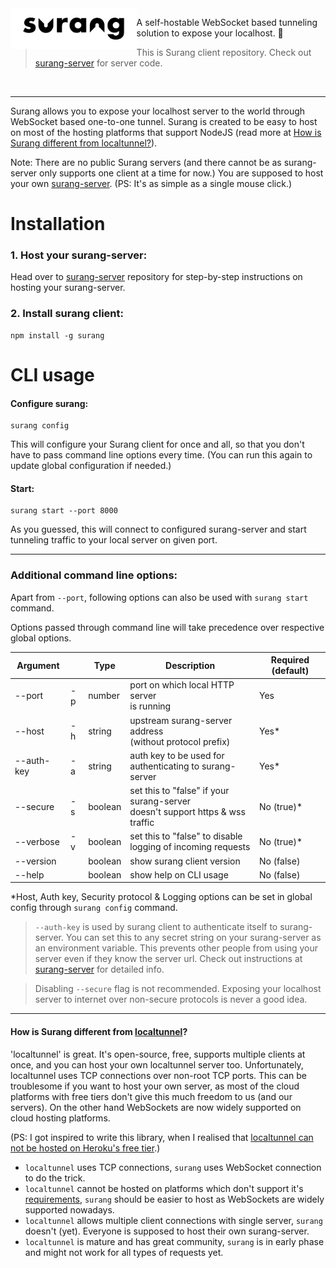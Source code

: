 <img align="left" width="40%" src="surang.png">

A self-hostable WebSocket based tunneling solution to expose your localhost. :rocket:

> This is Surang client repository.
> Check out [surang-server](https://github.com/RathiRohit/surang-server) for server code.

<br/>

---

Surang allows you to expose your localhost server to the world through WebSocket based
one-to-one tunnel. Surang is created to be easy to host on most of the hosting
platforms that support NodeJS (read more at [How is Surang different from localtunnel?]()).

Note: There are no public Surang servers (and there cannot be as surang-server only
supports one client at a time for now.) You are supposed to host your own
[surang-server](https://github.com/RathiRohit/surang-server). (PS: It's as simple as
a single mouse click.)

# Installation

### 1. Host your surang-server:

Head over to [surang-server](https://github.com/RathiRohit/surang-server) repository
for step-by-step instructions on hosting your surang-server.

### 2. Install surang client:

```
npm install -g surang
```

# CLI usage

#### Configure surang:

```
surang config
```
This will configure your Surang client for once and all, so that you don't have to
pass command line options every time. (You can run this again to update global
configuration if needed.)

#### Start:

```
surang start --port 8000
```
As you guessed, this will connect to configured surang-server and start tunneling
traffic to your local server on given port.

---

### Additional command line options:

Apart from `--port`, following options can also be used with `surang start` command.

Options passed through command line will take precedence over respective global options.

| Argument   |     | Type    | Description                                                                       | Required (default) |
| ---------- | --- | ------- | --------------------------------------------------------------------------------- | ------------------ |
| --port     | -p  | number  | port on which local HTTP server<br/>is running                                    | Yes                |
| --host     | -h  | string  | upstream surang-server address<br/>(without protocol prefix)                      | Yes*               |
| --auth-key | -a  | string  | auth key to be used for<br/>authenticating to surang-server                       | Yes*               |
| --secure   | -s  | boolean | set this to "false" if your surang-server<br/>doesn't support https & wss traffic | No (true)*         |
| --verbose  | -v  | boolean | set this to "false" to disable<br/>logging of incoming requests                   | No (true)*         |
| --version  |     | boolean | show surang client version                                                        | No (false)         |
| --help     |     | boolean | show help on CLI usage                                                            | No (false)         |

\*Host, Auth key, Security protocol & Logging options can be set in global config
through `surang config` command.

> `--auth-key` is used by surang client to authenticate itself to surang-server.
> You can set this to any secret string on your surang-server as an environment variable.
> This prevents other people from using your server even if they know the server url.
> Check out instructions at [surang-server](https://github.com/RathiRohit/surang-server)
> for detailed info.

> Disabling `--secure` flag is not recommended. Exposing your localhost server to
> internet over non-secure protocols is never a good idea.

---

#### How is Surang different from [localtunnel](https://github.com/localtunnel/localtunnel)?

'localtunnel' is great. It's open-source, free, supports multiple clients at once, and
you can host your own localtunnel server too. Unfortunately, localtunnel uses
TCP connections over non-root TCP ports. This can be troublesome if you want to
host your own server, as most of the cloud platforms with free tiers don't give this much
freedom to us (and our servers). On the other hand WebSockets are now widely supported on
cloud hosting platforms.

(PS: I got inspired to write this library, when I realised that [localtunnel can not be
hosted on Heroku's free tier](https://github.com/localtunnel/server/issues/88).)

  - `localtunnel` uses TCP connections, `surang` uses WebSocket connection to do the trick.
  - `localtunnel` cannot be hosted on platforms which don't support it's
    [requirements](https://github.com/localtunnel/server#overview), `surang` should be
    easier to host as WebSockets are widely supported nowadays.
  - `localtunnel` allows multiple client connections with single server, `surang` doesn't (yet).
    Everyone is supposed to host their own surang-server.
  - `localtunnel` is mature and has great community, `surang` is in early phase and might not
    work for all types of requests yet.
